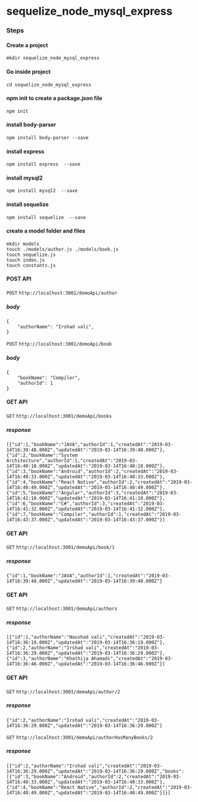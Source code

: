 # sequelize_node_mysql_express

### Steps ###

#### Create a project ####
`mkdir sequelize_node_mysql_express` 
#### Go inside project ####
`cd sequelize_node_mysql_express` 
#### npm init to create a package.json file ####
`npm init` 
#### install body-parser ####
`npm install body-parser --save` 
#### install express ####
`npm install express  --save` 
#### install mysql2 ####
`npm install mysql2  --save` 
#### install sequelize ####
`npm install sequelize  --save`

#### create a model folder and files

```
mkdir models
touch ./models/author.js ./models/book.js 
touch sequelize.js 
touch index.js
touch constants.js
```
#### POST API ####
`POST`  `http://localhost:3001/demoApi/author`
##### body #####
```
{
    "authorName": "Irshad vali",
}
```

`POST`  `http://localhost:3001/demoApi/book`
##### body #####
```
{
    "bookName": "Compiler",
    "authorId": 1
}
```
#### GET API ####
`GET`  `http://localhost:3001/demoApi/books`
##### response #####
```
[{"id":1,"bookName":"JAVA","authorId":1,"createdAt":"2019-03-14T16:39:48.000Z","updatedAt":"2019-03-14T16:39:48.000Z"},{"id":2,"bookName":"System Architecture","authorId":1,"createdAt":"2019-03-14T16:40:18.000Z","updatedAt":"2019-03-14T16:40:18.000Z"},{"id":3,"bookName":"Android","authorId":2,"createdAt":"2019-03-14T16:40:33.000Z","updatedAt":"2019-03-14T16:40:33.000Z"},{"id":4,"bookName":"React Native","authorId":2,"createdAt":"2019-03-14T16:40:49.000Z","updatedAt":"2019-03-14T16:40:49.000Z"},{"id":5,"bookName":"Angular","authorId":3,"createdAt":"2019-03-14T16:41:10.000Z","updatedAt":"2019-03-14T16:41:10.000Z"},{"id":6,"bookName":"C#","authorId":3,"createdAt":"2019-03-14T16:41:32.000Z","updatedAt":"2019-03-14T16:41:32.000Z"},{"id":7,"bookName":"Compiler","authorId":1,"createdAt":"2019-03-14T16:43:37.000Z","updatedAt":"2019-03-14T16:43:37.000Z"}]
```
#### GET API ####
`GET`  `http://localhost:3001/demoApi/book/1`
##### response #####
```
{"id":1,"bookName":"JAVA","authorId":1,"createdAt":"2019-03-14T16:39:48.000Z","updatedAt":"2019-03-14T16:39:48.000Z"}
```

#### GET API ####
`GET`  `http://localhost:3001/demoApi/authors`
##### response #####
```
[{"id":1,"authorName":"Naushad vali","createdAt":"2019-03-14T16:36:19.000Z","updatedAt":"2019-03-14T16:36:19.000Z"},{"id":2,"authorName":"Irshad vali","createdAt":"2019-03-14T16:36:29.000Z","updatedAt":"2019-03-14T16:36:29.000Z"},{"id":3,"authorName":"Khathija Ahamadi","createdAt":"2019-03-14T16:36:46.000Z","updatedAt":"2019-03-14T16:36:46.000Z"}]
```

#### GET API ####
`GET`  `http://localhost:3001/demoApi/author/2`
##### response #####
```
{"id":2,"authorName":"Irshad vali","createdAt":"2019-03-14T16:36:29.000Z","updatedAt":"2019-03-14T16:36:29.000Z"}
```

`GET`  `http://localhost:3001/demoApi/authorHasManyBooks/2`
##### response #####
```
[{"id":2,"authorName":"Irshad vali","createdAt":"2019-03-14T16:36:29.000Z","updatedAt":"2019-03-14T16:36:29.000Z","books":[{"id":3,"bookName":"Android","authorId":2,"createdAt":"2019-03-14T16:40:33.000Z","updatedAt":"2019-03-14T16:40:33.000Z"},{"id":4,"bookName":"React Native","authorId":2,"createdAt":"2019-03-14T16:40:49.000Z","updatedAt":"2019-03-14T16:40:49.000Z"}]}]
```

